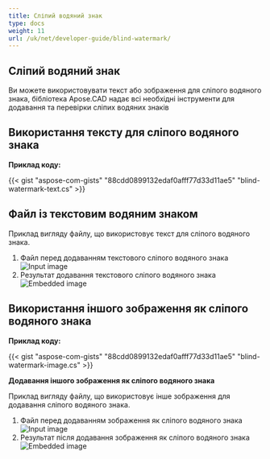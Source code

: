 ```yaml
---
title: Сліпий водяний знак
type: docs
weight: 11
url: /uk/net/developer-guide/blind-watermark/
---
```


## **Сліпий водяний знак**

Ви можете використовувати текст або зображення для сліпого водяного знака, бібліотека Apose.CAD надає всі необхідні інструменти для додавання та перевірки сліпих водяних знаків

## **Використання тексту для сліпого водяного знака**

**Приклад коду:**

{{< gist "aspose-com-gists" "88cdd0899132edaf0afff77d33d11ae5" "blind-watermark-text.cs" >}}

## **Файл із текстовим водяним знаком**

Приклад вигляду файлу, що використовує текст для сліпого водяного знака.

1. Файл перед додаванням текстового сліпого водяного знака<br>
![Input image](/_assets/guide/blind-watermark/Tyrannosaurus.dxf_input.png)<br>
1. Результат додавання текстового сліпого водяного знака<br>
![Embedded image](/_assets/guide/blind-watermark/Tyrannosaurus.dxf_embedded.png)

## **Використання іншого зображення як сліпого водяного знака**

**Приклад коду:**

{{< gist "aspose-com-gists" "88cdd0899132edaf0afff77d33d11ae5" "blind-watermark-image.cs" >}}

**Додавання іншого зображення як сліпого водяного знака**

Приклад вигляду файлу, що використовує інше зображення для додавання сліпого водяного знака.

1. Файл перед додаванням зображення як сліпого водяного знака<br>
![Input image](/_assets/guide/blind-watermark/robot_handling_cell.dwg_input.png)<br>
1. Результат після додавання зображення як сліпого водяного знака<br>
![Embedded image](/_assets/guide/blind-watermark/robot_handling_cell.dwg_embedded.png)
